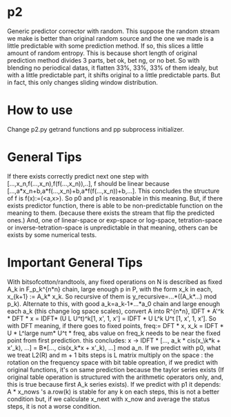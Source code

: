 # p2
Generic predictor corrector with random. This suppose the random stream we make is better than original random source and the one we made is a little predictable with some prediction method. If so, this slices a little amount of random entropy. This is because short length of original prediction method divides 3 parts, bet ok, bet ng, or no bet. So with blending no periodical datas, it flatten 33%, 33%, 33% of them idealy, but with a little predictable part, it shifts original to a little predictable parts. But in fact, this only changes sliding window distribution.

# How to use
Change p2.py getrand functions and pp subprocess initializer.

# General Tips
If there exists correctly predict next one step with \[...,x_n,f(...,x_n),f(f(...,x_n)),..\], f should be linear because \[...,a\*x_n+b,a\*f(...,x_n)+b,a\*f(f(...,x_n))+b,...\]. This concludes the structure of f is f(x):=(\<a,x\>). So p0 and p1 is reasonable in this meaning. But, if there exists predictor function, there is able to be non-predictable function on the meaning to them. (because there exists the stream that flip the predicted ones.)
And, one of linear-space or exp-space or log-space, tetration-space or inverse-tetration-space is unpredictable in that meaning, others can be exists by some numerical tests.

# Important General Tips
With bitsofcotton/randtools, any fixed operations on N is described as fixed A_k in F_p_k^{n\*n} chain, large enough p in P, with the form x_k in each, x_{k+1} := A_k\* x_k. So recursive of them is y_recursive=...\*((A_k\*...) mod p_k). Alternate to this, with good a_k=a_k-1\*...\*a_0 chain and large enough each a_k (this change log space scales), convert A into R^{n\*n}, IDFT \* A'^k \* DFT \* x = IDFT\* (U L U^t)^k\[1, x', 1, x'\] = IDFT \* U L^k U^t \[1, x', 1, x'\]. So with DFT meaning, if there goes to fixed points, freq:= DFT \* x, x_k = IDFT \* U \* L^large num\* U^t \* freq, abs value on freq_k needs to be near the fixed point from first prediction. this concludes: x -> IDFT * \[..., a_k \* cis(x_\k\*k + x'\_k), ...\] = B\*\[..., cis(x_k\*x + x'\_k), ...\] mod a_n. If we predict with p0, what we treat L2(R) and m + 1 bits steps is L matrix multiply on the space : the rotation on the frequency space with bit table opreation, if we predict with original functions, it's on same prediction because the taylor series exists (If original table operation is structured with the arithmetic operators only, and, this is true because first A_k series exists). If we predict with p1 it depends: A \* x_nows 's a.row(k) is stable for any k on each steps, this is not a better condition but, if we calculate x_next with x_now and average the status steps, it is not a worse condition.
